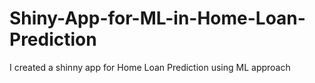 # Shiny-App-for-ML-in-Home-Loan-Prediction
I created a shinny app for Home Loan Prediction using ML approach
